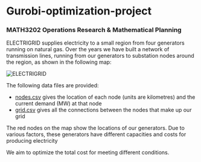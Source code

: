 # Gurobi-optimization-project

### MATH3202 Operations Research & Mathematical Planning

ELECTRIGRID supplies electricity to a small region from four generators running on natural gas. Over the years we have built a network of transmission lines, running from our generators to substation nodes around the region, as shown in the following map:

![ELECTRIGRID](https://user-images.githubusercontent.com/67094150/205865389-12b44f32-7df4-405c-a71c-c2b8e5d8cfcf.png)

The following data files are provided:

- [nodes.csv](https://courses.smp.uq.edu.au/MATH3202/2021/csv.php?file=nodes) gives the location of each node (units are kilometres) and the current demand (MW) at that node
- [grid.csv](https://courses.smp.uq.edu.au/MATH3202/2021/csv.php?file=grid) gives all the connections between the nodes that make up our grid

The red nodes on the map show the locations of our generators. Due to various factors, these generators have different capacities and costs for producing electricity

We aim to optimize the total cost for meeting different conditions. 
